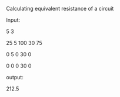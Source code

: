 Calculating equivalent resistance of a circuit

Input:

5 3

25 5 100 30 75

0 5 0 30 0

0 0 0 30 0

output:

212.5
